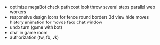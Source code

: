 * optimize megaBot
    check path cost
    look throw several steps
    parallel web workers
* responsive design
    icons for fence
    round borders
    3d view
    hide moves history
    animation for moves
    fake chat window
* undo turn (game with bot)
* chat in game room
* authorization (tw, fb, vk)